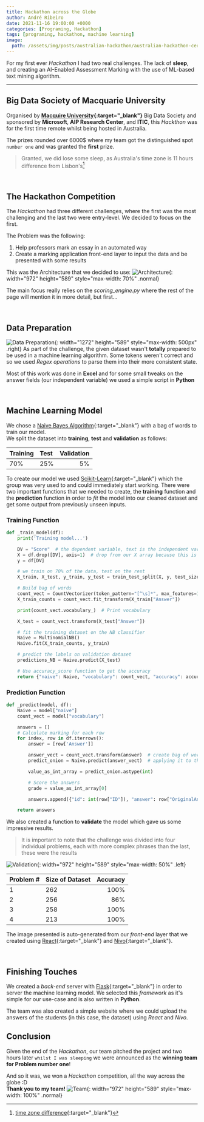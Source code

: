 ```yaml
---
title: Hackathon across the Globe
author: André Ribeiro
date: 2021-11-16 19:00:00 +0000
categories: [Programing, Hackathon]
tags: [programing, hackathon, machine learning]
image:
  path: /assets/img/posts/australian-hackathon/australian-hackathon-certificate.jpg
---
```


For my first ever *Hackathon* I had two real challenges. The lack of **sleep**, and creating an AI-Enabled Assessment Marking with the use of ML-based text mining algorithm.

***

## Big Data Society of Macquarie University

Organised by **[Macquire University][macquire ranking]{:target="_blank"}** Big Data Society and sponsored by **Microsoft**, **AIP Research Center**, and **ITIC**, this *Hackthon* was for the first time remote whilst being hosted in Australia.

The prizes rounded over 6000$ where my team got the distinguished spot `number one` and was granted the **first** prize.

> Granted, we did lose some sleep, as Australia's time zone is 11 hours difference from Lisbon's[^timezone]

<br>

## The Hackathon Competition

The *Hackathon* had three different challenges, where the first was the most challenging and the last two were entry-level.
We decided to focus on the first.

The Problem was the following: 
1. Help professors mark an essay in an automated way
2. Create a marking application front-end layer to input the data and be presented with some results

This was the Architecture that we decided to use:
![Architecture](/posts/australian-hackathon/australian-hackathon-architecture.png){: width="972" height="589" style="max-width: 70%" .normal}

The main focus really relies on the *scoring_engine.py* where the rest of the page will mention it in more detail, but first...

<br>

## Data Preparation
  ![Data Preparation](/posts/australian-hackathon/australian-hackathon-data-preparation.png){: width="1272" height="589" style="max-width: 500px" .right}
  As part of the challenge, the given dataset wasn't **totally** prepared to be used in a machine learning algorithm. Some tokens weren't correct and so we used *Regex operations* to parse them into their more consistent state.

  Most of this work was done in **Excel** and for some small tweaks on the answer fields (our independent variable) we used a simple script in **Python**
  
<br>

## Machine Learning Model
We chose a [Naive Bayes Algorithm][naive bayes algorithm]{:target="_blank"} with a bag of words to train our model. 
<br>We split the dataset into **training**, **test** and **validation** as follows:

| Training | Test | Validation |
|:---------|:-----|-----------:|
| 70%      | 25%  |         5% |

To create our model we used [Scikit-Learn][scikit learn]{:target="_blank"} which the group was very used to and could immediately start working. 
There were two important functions that we needed to create, the **training** function and the **prediction** function in order to *fit* the model into our cleaned dataset and get some output from previously unseen inputs.

### Training Function
```python
def _train_model(df):
    print('Training model...')

    DV = "Score"  # the dependent variable, text is the independent variable here
    X = df.drop([DV], axis=1)  # drop from our X array because this is the text data that gets trained
    y = df[DV]

    # we train on 70% of the data, test on the rest
    X_train, X_test, y_train, y_test = train_test_split(X, y, test_size=0.30)

    # Build bag of words
    count_vect = CountVectorizer(token_pattern="[^\s]*", max_features=100)
    X_train_counts = count_vect.fit_transform(X_train["Answer"])

    print(count_vect.vocabulary_)  # Print vocabulary

    X_test = count_vect.transform(X_test["Answer"])

    # fit the training dataset on the NB classifier
    Naive = MultinomialNB()
    Naive.fit(X_train_counts, y_train)

    # predict the labels on validation dataset
    predictions_NB = Naive.predict(X_test)

    # Use accuracy_score function to get the accuracy
    return {"naive": Naive, "vocabulary": count_vect, "accuracy": accuracy_score(predictions_NB, y_test) * 100}
```

### Prediction Function
```python
def _predict(model, df):
    Naive = model["naive"]
    count_vect = model["vocabulary"]

    answers = []
    # Calculate marking for each row
    for index, row in df.iterrows():
        answer = [row['Answer']]

        answer_vect = count_vect.transform(answer)  # create bag of words
        predict_onion = Naive.predict(answer_vect)  # applying it to the trained model

        value_as_int_array = predict_onion.astype(int)

        # Score the answers
        grade = value_as_int_array[0]

        answers.append({"id": int(row["ID"]), "answer": row["OriginalAnswer"], "grade": int(grade)})

    return answers
```

We also created a function to **validate** the model which gave us some impressive results.
> It is important to note that the challenge was divided into four individual problems, each with more complex phrases than the last,
> these were the results

![Validation](/posts/australian-hackathon/australian-hackathon-validation.png){: width="972" height="589" style="max-width: 50%" .left}

| Problem # | Size of Dataset | Accuracy |
|:----------|:----------------|---------:|
| 1         | 262             |     100% |
| 2         | 256             |      86% |
| 3         | 258             |     100% |
| 4         | 213             |     100% |

The image presented is auto-generated from our *front-end* layer that we created using [React][react]{:target="_blank"} and [Nivo][nivo]{:target="_blank"}.

<br>

## Finishing Touches

We created a *back-end* server with [Flask][flask]{:target="_blank"} in order to server the machine learning model. We selected this *framework* as it's simple for our use-case and is also written in **Python**.

The team was also created a simple website where we could upload the answers of the students (in this case, the dataset) using *React* and *Nivo*.

## Conclusion

Given the end of the *Hackathon*, our team pitched the project and two hours later `whilst I was sleeping` we were announced as the **winning team for Problem number one**!

And so it was, we won a *Hackathon* competition, all the way across the globe :D 
<br>
**Thank you to my team!**
![Team](/posts/australian-hackathon/australian-hackathon-team.png){: width="972" height="589" style="max-width: 100%" .normal}


[naive bayes algorithm]: https://www.analyticsvidhya.com/blog/2017/09/naive-bayes-explained/
[macquire ranking]: https://www.mastersportal.com/rankings-reviews/11164/macquarie-university.html
[time zone difference]: https://24timezones.com/difference/lisbon/sydney
[scikit learn]: https://scikit-learn.org/stable/
[react]: https://reactjs.org/
[nivo]: https://nivo.rocks/
[flask]: https://flask.palletsprojects.com/en/2.0.x/
[^timezone]: [time zone difference]{:target="_blank"}
